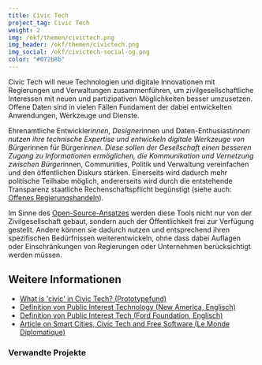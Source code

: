 ```yaml
---
title: Civic Tech
project_tag: Civic Tech
weight: 2
img: /okf/themen/civictech.png
img_header: /okf/themen/civictech.png
img_social: /okf/civictech-social-og.png
color: "#072b8b"
---
```


Civic Tech will neue Technologien und digitale Innovationen mit Regierungen und Verwaltungen zusammenführen, um zivilgesellschaftliche Interessen mit neuen und partizipativen Möglichkeiten besser umzusetzen. Offene Daten sind in vielen Fällen Fundament der dabei entwickelten Anwendungen, Werkzeuge und Dienste.  

<!--more-->

Ehrenamtliche Entwickler*innen, Designer*innen und Daten-Enthusiast*innen nutzen ihre technische Expertise und entwickeln digitale Werkzeuge von Bürger*innen für Bürger*innen.  Diese sollen der Gesellschaft einen besseren Zugang zu Informationen ermöglichen, die Kommunikation und Vernetzung zwischen Bürger*innen, Communities, Politik und Verwaltung vereinfachen und den öffentlichen Diskurs stärken. Einerseits wird dadurch mehr politische Teilhabe möglich, andererseits wird durch die entstehende Transparenz staatliche Rechenschaftspflicht begünstigt (siehe auch: [Offenes Regierungshandeln](/themen/offenes_regierungshandeln)). 

Im Sinne des [Open-Source-Ansatzes](https://en.wikipedia.org/wiki/Open-source_software) werden diese Tools nicht nur von der Zivilgesellschaft gebaut, sondern auch der Öffentlichkeit frei zur Verfügung gestellt. Andere können sie dadurch nutzen und entsprechend ihren spezifischen Bedürfnissen weiterentwickeln, ohne dass dabei Auflagen oder Einschränkungen von Regierungen oder Unternehmen berücksichtigt werden müssen.



## Weitere Informationen

* [What is 'civic' in Civic Tech? (Prototypefund)](https://medium.com/@prototypefund/was-genau-ist-civic-an-civic-tech-6caca475495d)
* [Definition von Public Interest Technology (New America, Englisch)](https://www.newamerica.org/public-interest-technology/about/)
* [Definition von Public Interest Tech (Ford Foundation, Englisch)](https://www.fordfoundation.org/campaigns/public-interest-tech/)
* [Article on Smart Cities, Civic Tech and Free Software (Le Monde Diplomatique)](https://monde-diplomatique.de/artikel/!5476316)

### Verwandte Projekte 

